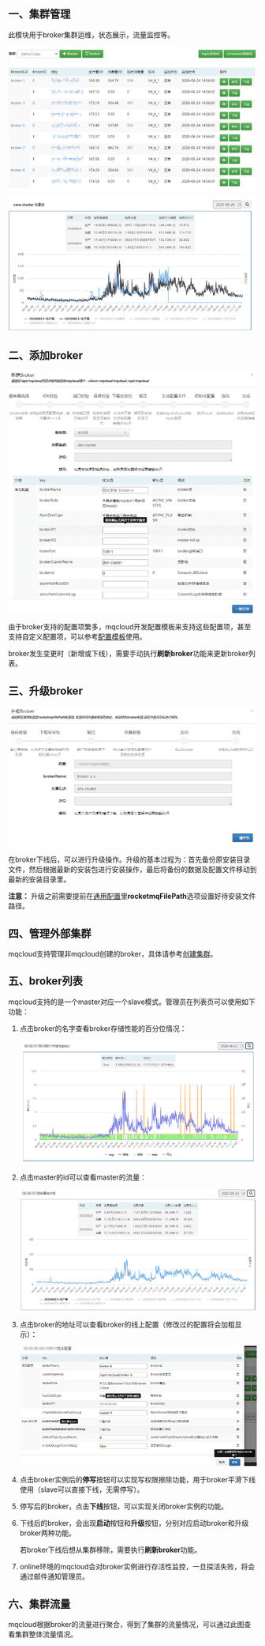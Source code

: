 ## 一、<span id="clusterList">集群管理</span>

此模块用于broker集群运维，状态展示，流量监控等。

![](img/cluster.png)

## 二、<span id="addbroker">添加broker</span>

![](img/add_master.png)

由于broker支持的配置项繁多，mqcloud开发配置模板来支持这些配置项，甚至支持自定义配置项，可以参考[配置模板](./brokerConfig)使用。

broker发生变更时（新增或下线），需要手动执行**刷新broker**功能来更新broker列表。

## 三、<span id="upgradebroker">升级broker</span>

![](img/upgradeBroker.png)

在broker下线后，可以进行升级操作。升级的基本过程为：首先备份原安装目录文件，然后根据最新的安装包进行安装操作，最后将备份的数据及配置文件移动到最新的安装目录里。

**注意：** 升级之前需要提前在[通用配置](./commonConfig)里**rocketmqFilePath**选项设置好待安装文件路径。

## 四、<span id="ext">管理外部集群</span>

mqcloud支持管理非mqcloud创建的broker，具体请参考[创建集群](https://github.com/sohutv/mqcloud/wiki/%E5%88%9B%E5%BB%BA%E9%9B%86%E7%BE%A4)。

## 五、<span id="brokerList">broker列表</span>

mqcloud支持的是一个master对应一个slave模式。管理员在列表页可以使用如下功能：

1. 点击broker的名字查看broker存储性能的百分位情况：

   ![](img/brokerPerf.png)

2. 点击master的id可以查看master的流量：

   ![](img/brokerTraffic.png)

3. 点击broker的地址可以查看broker的线上配置（修改过的配置将会加粗显示）：

   ![](img/brokerOnlineConfig.png)

4. 点击broker实例后的**停写**按钮可以实现写权限擦除功能，用于broker平滑下线使用（slave可以直接下线，无需停写）。

5. 停写后的broker，点击**下线**按钮，可以实现关闭broker实例的功能。

6. 下线后的broker，会出现**启动**按钮和**升级**按钮，分别对应启动broker和升级broker两种功能。

   若broker下线后想从集群移除，需要执行**刷新broker**功能。

7. online环境的mqcloud会对broker实例进行存活性监控，一旦探活失败，将会通过邮件通知管理员。

## 六、<span id="clusterTraffic">集群流量</span>

mqcloud根据broker的流量进行聚合，得到了集群的流量情况，可以通过此图查看集群整体流量情况。